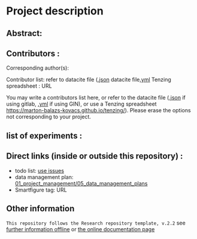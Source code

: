 # Project description

## Abstract:

## Contributors :

Corresponding author(s): 

Contributor list: 
refer to
datacite file ([.json](datacite.json) 
datacite file[.yml](datacite.yml)
Tenzing spreadsheet : URL


You may write a contributors list here, or refer to the datacite file ([.json](datacite.json) if using gitlab, [.yml](datacite.yml) if using GIN), or use a Tenzing spreadsheet https://marton-balazs-kovacs.github.io/tenzing/). Please erase the options not corresponding to your project.

## list of experiments :

## Direct links (inside or outside this repository) :

- todo list: [use issues](/issues)
- data management plan: [01_project_management/05_data_management_plans](01_project_management/05_data_management_plans)
- Smartfigure tag: URL


## Other information

`This repository follows the Research repository template, v.2.2` see [further information offline](.doc/information.md) or [the online documentation page](https://gin-tonic.netlify.app/) 
